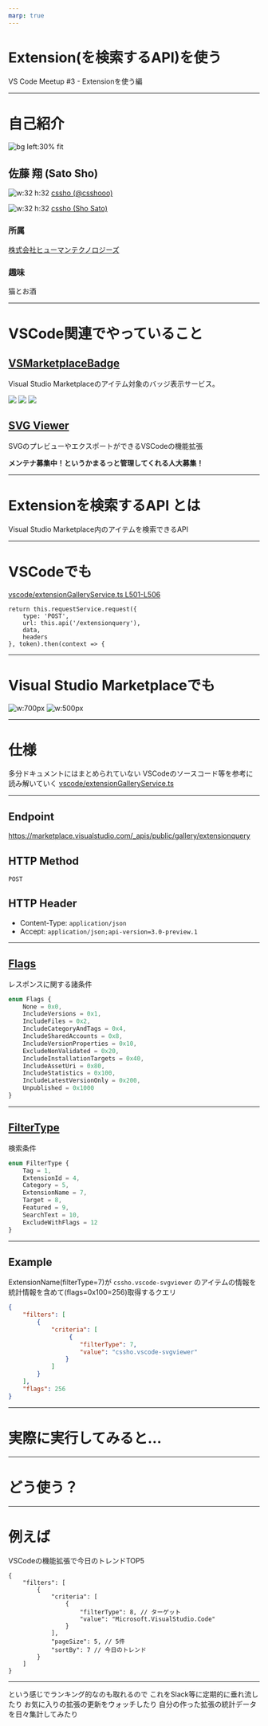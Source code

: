 ```yaml
---
marp: true
---
```


# Extension(を検索するAPI)を使う

VS Code Meetup #3 - Extensionを使う編

---

# 自己紹介
![bg left:30% fit](images/profile.jpg)

## 佐藤 翔 (Sato Sho)

![w:32 h:32](https://unpkg.com/simple-icons@latest/icons/twitter.svg) [cssho (@csshooo)](https://twitter.com/csshooo)

![w:32 h:32](https://unpkg.com/simple-icons@latest/icons/github.svg) [cssho (Sho Sato)](https://github.com/cssho)

### 所属
[株式会社ヒューマンテクノロジーズ](https://www.h-t.co.jp/)

### 趣味
猫とお酒

---

# VSCode関連でやっていること

## [VSMarketplaceBadge](https://vsmarketplacebadge.apphb.com/)

Visual Studio Marketplaceのアイテム対象のバッジ表示サービス。

[![](https://vsmarketplacebadge.apphb.com/version/cssho.vscode-svgviewer.svg)](https://marketplace.visualstudio.com/items?itemName=cssho.vscode-svgviewer) [![](https://vsmarketplacebadge.apphb.com/installs/cssho.vscode-svgviewer.svg)](https://marketplace.visualstudio.com/items?itemName=cssho.vscode-svgviewer) [![](https://vsmarketplacebadge.apphb.com/rating/cssho.vscode-svgviewer.svg)](https://marketplace.visualstudio.com/items?itemName=cssho.vscode-svgviewer)

## [SVG Viewer](https://marketplace.visualstudio.com/items?itemName=cssho.vscode-svgviewer)
SVGのプレビューやエクスポートができるVSCodeの機能拡張

**メンテナ募集中！というかまるっと管理してくれる人大募集！**

---

# Extensionを検索するAPI とは
Visual Studio Marketplace内のアイテムを検索できるAPI

---

# VSCodeでも

[vscode/extensionGalleryService.ts L501-L506](https://github.com/microsoft/vscode/blob/525b43fc009f0a27d70e3eeb80efb6694dbe225f/src/vs/platform/extensionManagement/common/extensionGalleryService.ts#L501-L506)

```
return this.requestService.request({
    type: 'POST',
    url: this.api('/extensionquery'),
    data,
    headers
}, token).then(context => {
```

---

# Visual Studio Marketplaceでも
![w:700px](images/vsm.png)
![w:500px](images/devtool.png)

---

# 仕様
多分ドキュメントにはまとめられていない
VSCodeのソースコード等を参考に読み解いていく
[vscode/extensionGalleryService.ts](https://github.com/microsoft/vscode/blob/525b43fc009f0a27d70e3eeb80efb6694dbe225f/src/vs/platform/extensionManagement/common/extensionGalleryService.ts)

---

## Endpoint
https://marketplace.visualstudio.com/_apis/public/gallery/extensionquery

## HTTP Method
`POST`

## HTTP Header
- Content-Type: `application/json`
- Accept: `application/json;api-version=3.0-preview.1`

---

## [Flags](https://github.com/microsoft/vscode/blob/525b43fc009f0a27d70e3eeb80efb6694dbe225f/src/vs/platform/extensionManagement/common/extensionGalleryService.ts#L77-L90)
レスポンスに関する諸条件

```ts
enum Flags {
	None = 0x0,
	IncludeVersions = 0x1,
	IncludeFiles = 0x2,
	IncludeCategoryAndTags = 0x4,
	IncludeSharedAccounts = 0x8,
	IncludeVersionProperties = 0x10,
	ExcludeNonValidated = 0x20,
	IncludeInstallationTargets = 0x40,
	IncludeAssetUri = 0x80,
	IncludeStatistics = 0x100,
	IncludeLatestVersionOnly = 0x200,
	Unpublished = 0x1000
}
```

---

## [FilterType](https://github.com/microsoft/vscode/blob/525b43fc009f0a27d70e3eeb80efb6694dbe225f/src/vs/platform/extensionManagement/common/extensionGalleryService.ts#L96-L105)
検索条件

```ts
enum FilterType {
	Tag = 1,
	ExtensionId = 4,
	Category = 5,
	ExtensionName = 7,
	Target = 8,
	Featured = 9,
	SearchText = 10,
	ExcludeWithFlags = 12
}
```

---

## Example

ExtensionName(filterType=7)が `cssho.vscode-svgviewer` のアイテムの情報を統計情報を含めて(flags=0x100=256)取得するクエリ

```json
{
    "filters": [
        {
            "criteria": [
                 {
                    "filterType": 7,
                    "value": "cssho.vscode-svgviewer"
                }
            ]
        }
    ],
    "flags": 256
}
```

<!--
POST https://marketplace.visualstudio.com/_apis/public/gallery/extensionquery HTTP/1.1
content-type: application/json
accept: application/json;api-version=3.0-preview.1

{
    "filters": [
        {
            "criteria": [
                 {
                    "filterType": 7,
                    "value": "cssho.vscode-svgviewer"
                }
            ]
        }
    ],
    "flags": 256
}
-->

---

# 実際に実行してみると…

---

# どう使う？

---

# 例えば
VSCodeの機能拡張で今日のトレンドTOP5

```
{
    "filters": [
        {
            "criteria": [
                {
                    "filterType": 8, // ターゲット
                    "value": "Microsoft.VisualStudio.Code"
                }
            ],
            "pageSize": 5, // 5件
            "sortBy": 7 // 今日のトレンド
        }
    ]
}
```

<!--
POST https://marketplace.visualstudio.com/_apis/public/gallery/extensionquery HTTP/1.1
content-type: application/json
accept: application/json;api-version=3.0-preview.1

{
    "filters": [
        {
            "criteria": [
                {
                    "filterType": 8,
                    "value": "Microsoft.VisualStudio.Code"
                }
            ],
            "pageSize": 5,
            "sortBy": 7
        }
    ]
}
-->

---

という感じでランキング的なのも取れるので
これをSlack等に定期的に垂れ流したり
お気に入りの拡張の更新をウォッチしたり
自分の作った拡張の統計データを日々集計してみたり